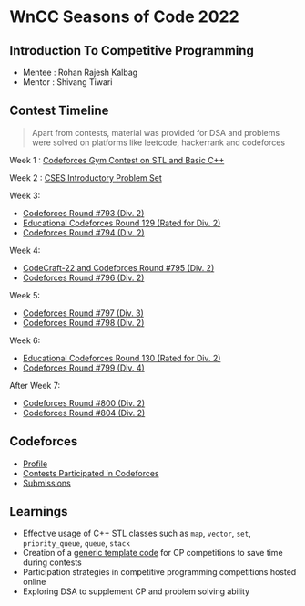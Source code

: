 # WnCC Seasons of Code 2022

## Introduction To Competitive Programming

- Mentee : Rohan Rajesh Kalbag
- Mentor : Shivang Tiwari

## Contest Timeline
> Apart from contests, material was provided for DSA and problems were solved on platforms like leetcode, hackerrank and codeforces


Week 1 : [Codeforces Gym Contest on STL and Basic C++](https://github.com/rohankalbag/Intro-To-Competitive-Programming/tree/main/Week%201)


Week 2 : [CSES Introductory Problem Set](https://github.com/rohankalbag/Intro-To-Competitive-Programming/tree/main/Week%202)


Week 3: 
- [Codeforces Round #793 (Div. 2)](https://codeforces.com/contest/1682)
- [Educational Codeforces Round 129 (Rated for Div. 2)](https://codeforces.com/contest/1681)
- [Codeforces Round #794 (Div. 2)](https://codeforces.com/contest/1686)


Week 4: 
- [CodeCraft-22 and Codeforces Round #795 (Div. 2)](https://codeforces.com/contest/1691)
- [Codeforces Round #796 (Div. 2)](https://codeforces.com/contest/1688)


Week 5:
- [Codeforces Round #797 (Div. 3)](https://codeforces.com/contest/1690)
- [Codeforces Round #798 (Div. 2)](https://codeforces.com/contest/1689)


Week 6:
- [Educational Codeforces Round 130 (Rated for Div. 2)](https://codeforces.com/contest/1697)
- [Codeforces Round #799 (Div. 4)](https://codeforces.com/contest/1692)


After Week 7:
- [Codeforces Round #800 (Div. 2)](https://codeforces.com/contest/1694)
- [Codeforces Round #804 (Div. 2)](https://codeforces.com/contest/1699)

## Codeforces
- [Profile](https://codeforces.com/profile/rohanrkalbag)
- [Contests Participated in Codeforces](https://codeforces.com/contests/with/rohanrkalbag)
- [Submissions](https://codeforces.com/submissions/rohanrkalbag)

## Learnings 
- Effective usage of C++ STL classes such as `map`, `vector`, `set`, `priority_queue`, `queue`, `stack`
- Creation of a [generic template code](https://github.com/rohankalbag/Intro-To-Competitive-Programming/blob/main/generic.cpp) for CP competitions to save time during contests
- Participation strategies in competitive programming competitions hosted online
- Exploring DSA to supplement CP and problem solving ability
